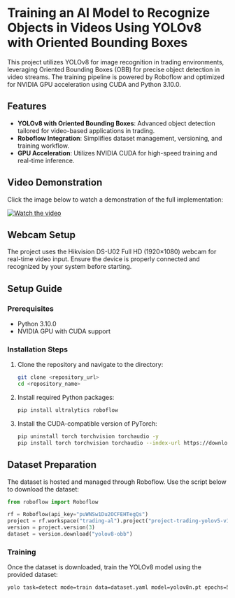 # Training an AI Model to Recognize Objects in Videos Using YOLOv8 with Oriented Bounding Boxes

This project utilizes YOLOv8 for image recognition in trading environments, leveraging Oriented Bounding Boxes (OBB) for precise object detection in video streams. The training pipeline is powered by Roboflow and optimized for NVIDIA GPU acceleration using CUDA and Python 3.10.0.

## Features

- **YOLOv8 with Oriented Bounding Boxes**: Advanced object detection tailored for video-based applications in trading.
- **Roboflow Integration**: Simplifies dataset management, versioning, and training workflow.
- **GPU Acceleration**: Utilizes NVIDIA CUDA for high-speed training and real-time inference.

## Video Demonstration

Click the image below to watch a demonstration of the full implementation:

[![Watch the video](https://img.youtube.com/vi/djSFUutVCRk/maxresdefault.jpg)](https://youtu.be/djSFUutVCRk)

## Webcam Setup

The project uses the Hikvision DS-U02 Full HD (1920×1080) webcam for real-time video input. Ensure the device is properly connected and recognized by your system before starting.

## Setup Guide

### Prerequisites

- Python 3.10.0
- NVIDIA GPU with CUDA support

### Installation Steps

1. Clone the repository and navigate to the directory:
    ```bash
    git clone <repository_url>
    cd <repository_name>
    ```

2. Install required Python packages:
    ```bash
    pip install ultralytics roboflow
    ```

3. Install the CUDA-compatible version of PyTorch:
    ```bash
    pip uninstall torch torchvision torchaudio -y
    pip install torch torchvision torchaudio --index-url https://download.pytorch.org/whl/cu118
    ```

## Dataset Preparation

The dataset is hosted and managed through Roboflow. Use the script below to download the dataset:

```python
from roboflow import Roboflow

rf = Roboflow(api_key="puWNSw1Du2OCFEHTegQs")
project = rf.workspace("trading-al").project("project-trading-yolov5-v1")
version = project.version(3)
dataset = version.download("yolov8-obb")
```

### Training  
Once the dataset is downloaded, train the YOLOv8 model using the provided dataset:  
```bash  
yolo task=detect mode=train data=dataset.yaml model=yolov8n.pt epochs=50 imgsz=640  
```  
